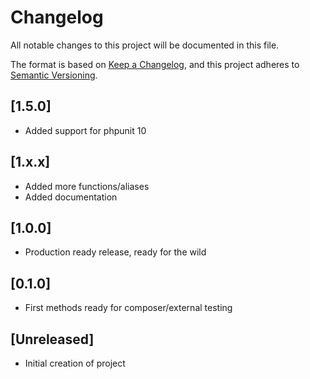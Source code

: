 # Changelog
All notable changes to this project will be documented in this file.

The format is based on [Keep a Changelog](https://keepachangelog.com/en/1.0.0/),
and this project adheres to [Semantic Versioning](https://semver.org/spec/v2.0.0.html).

## [1.5.0]

* Added support for phpunit 10

## [1.x.x]

* Added more functions/aliases
* Added documentation

## [1.0.0]

* Production ready release, ready for the wild

## [0.1.0]

* First methods ready for composer/external testing

## [Unreleased]

* Initial creation of project